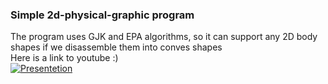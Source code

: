 ### Simple 2d-physical-graphic program

The program uses GJK and EPA algorithms, so it can support any 2D body shapes if we disassemble them into conves shapes  
Here is a link to youtube :)  
[![Presentetion](https://img.youtube.com/vi/5xlnS8qcirc/0.jpg)](https://youtu.be/5xlnS8qcirc "Presentetion")

